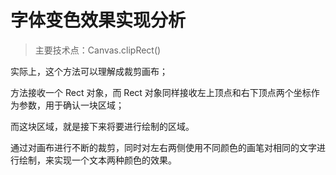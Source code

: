 # 字体变色效果实现分析

> 主要技术点：Canvas.clipRect()

实际上，这个方法可以理解成裁剪画布；

方法接收一个 Rect 对象，而 Rect 对象同样接收左上顶点和右下顶点两个坐标作为参数，用于确认一块区域；

而这块区域，就是接下来将要进行绘制的区域。

通过对画布进行不断的裁剪，同时对左右两侧使用不同颜色的画笔对相同的文字进行绘制，来实现一个文本两种颜色的效果。